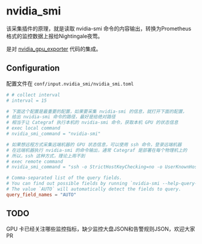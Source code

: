 # nvidia_smi

该采集插件的原理，就是读取 nvidia-smi 命令的内容输出，转换为Prometheus格式的监控数据上报给Nightingale夜莺。

是对 [nvidia_gpu_exporter](https://github.com/utkuozdemir/nvidia_gpu_exporter) 代码的集成。

## Configuration

配置文件在 `conf/input.nvidia_smi/nvidia_smi.toml`

```toml
# # collect interval
# interval = 15

# 下面这个配置是最重要的配置，如果要采集 nvidia-smi 的信息，就打开下面的配置，
# 给出 nvidia-smi 命令的路径，最好是给绝对路径
# 相当于让 Categraf 执行本机的 nvidia-smi 命令，获取本机 GPU 的状态信息
# exec local command
# nvidia_smi_command = "nvidia-smi"

# 如果想远程方式采集远端机器的 GPU 状态信息，可以使用 ssh 命令，登录远端机器
# 在远端机器执行 nvidia-smi 的命令输出，通常 Categraf 是部署在每个物理机上的
# 所以，ssh 这种方式，理论上用不到
# exec remote command
# nvidia_smi_command = "ssh -o StrictHostKeyChecking=no -o UserKnownHostsFile=/dev/null SSH_USER@SSH_HOST nvidia-smi"

# Comma-separated list of the query fields.
# You can find out possible fields by running `nvidia-smi --help-query-gpus`.
# The value `AUTO` will automatically detect the fields to query.
query_field_names = "AUTO"
```

## TODO

GPU 卡已经关注哪些监控指标，缺少监控大盘JSON和告警规则JSON，欢迎大家 PR
